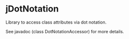 jDotNotation
================

Library to access class attributes via dot notation.

See javadoc (class DotNotationAccessor) for more details.
